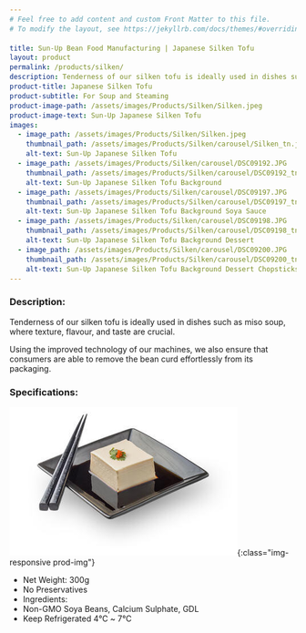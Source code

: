 ```yaml
---
# Feel free to add content and custom Front Matter to this file.
# To modify the layout, see https://jekyllrb.com/docs/themes/#overriding-theme-defaults

title: Sun-Up Bean Food Manufacturing | Japanese Silken Tofu
layout: product
permalink: /products/silken/
description: Tenderness of our silken tofu is ideally used in dishes such as miso soup, where texture, flavour, and taste are crucial. Using the improved technology of our machines, we also ensure that consumers are able to remove the bean curd effortlessly from its packaging.
product-title: Japanese Silken Tofu
product-subtitle: For Soup and Steaming
product-image-path: /assets/images/Products/Silken/Silken.jpeg
product-image-text: Sun-Up Japanese Silken Tofu
images:
  - image_path: /assets/images/Products/Silken/Silken.jpeg
    thumbnail_path: /assets/images/Products/Silken/carousel/Silken_tn.jpg
    alt-text: Sun-Up Japanese Silken Tofu
  - image_path: /assets/images/Products/Silken/carousel/DSC09192.JPG
    thumbnail_path: /assets/images/Products/Silken/carousel/DSC09192_tn.jpg
    alt-text: Sun-Up Japanese Silken Tofu Background
  - image_path: /assets/images/Products/Silken/carousel/DSC09197.JPG
    thumbnail_path: /assets/images/Products/Silken/carousel/DSC09197_tn.jpg
    alt-text: Sun-Up Japanese Silken Tofu Background Soya Sauce
  - image_path: /assets/images/Products/Silken/carousel/DSC09198.JPG
    thumbnail_path: /assets/images/Products/Silken/carousel/DSC09198_tn.jpg
    alt-text: Sun-Up Japanese Silken Tofu Background Dessert
  - image_path: /assets/images/Products/Silken/carousel/DSC09200.JPG
    thumbnail_path: /assets/images/Products/Silken/carousel/DSC09200_tn.jpg
    alt-text: Sun-Up Japanese Silken Tofu Background Dessert Chopsticks
---
```


### Description:
Tenderness of our silken tofu is ideally used in dishes such 
as miso soup, where texture, flavour, and taste are crucial.
 

Using the improved technology of our machines, we also ensure 
that consumers are able to remove the bean curd effortlessly 
from its packaging.
 
### Specifications:
![Sun-Up Japanese Silken Tofu on plate](/assets/images/Products/Silken/productthumbnail.jpeg){:class="img-responsive prod-img"}
-  Net Weight: 300g
-  No Preservatives
-  Ingredients:
-  Non-GMO Soya Beans, Calcium Sulphate, GDL
-  Keep Refrigerated 4℃ ~ 7℃